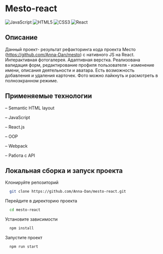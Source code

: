 # Mesto-react

![JavaScript](https://img.shields.io/badge/javascript-%23323330.svg?style=for-the-badge&logo=javascript&logoColor=%23F7DF1E)
![HTML5](https://img.shields.io/badge/html5-%23E34F26.svg?style=for-the-badge&logo=html5&logoColor=white)
![CSS3](https://img.shields.io/badge/css3-%231572B6.svg?style=for-the-badge&logo=css3&logoColor=white)
![React](https://img.shields.io/badge/react-%2320232a.svg?style=for-the-badge&logo=react&logoColor=%2361DAFB)

## Описание

Данный проект- результат рефакторинга кода проекта Место (https://github.com/Anna-Dan/mesto) с нативного JS на React.
Интерактивная фотогалерея. Адаптивная верстка. Реализована валидация форм, редактирование профиля пользователя - изменение имени, описания деятельности и аватара. Есть возможность добавления и удаления карточек. Фото можно лайкнуть и расмотреть в полноэкранном режиме.

## Применяемые технологии

– Semantic HTML layout

– JavaScript

– React.js

– OOP

– Webpack

– Работа с API


## Локальная сборка и запуск проекта

Клонируйте репозиторий

```bash
  git clone https://github.com/Anna-Dan/mesto-react.git
```

Перейдите в директорию проекта

```bash
  cd mesto-react
```

Установите зависимости

```bash
  npm install
```

Запустите проект

```bash
  npm run start
```
